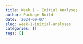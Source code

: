 ```yaml
---
title: Week 1 - Initial Analyses
author: Package Build
date: '2024-09-07'
slug: week-1-initial-analyses
categories: []
tags: []
---
```

